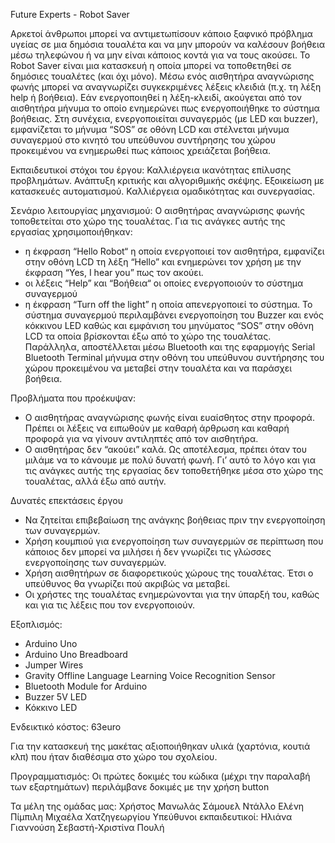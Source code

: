 Future Experts - Robot Saver

Αρκετοί άνθρωποι μπορεί να αντιμετωπίσουν κάποιο ξαφνικό πρόβλημα υγείας σε μια δημόσια τουαλέτα και να μην μπορούν να καλέσουν βοήθεια μέσω τηλεφώνου ή να μην είναι κάποιος κοντά για να τους ακούσει. 
Το Robot Saver είναι μια κατασκευή η οποία μπορεί να τοποθετηθεί σε δημόσιες τουαλέτες (και όχι μόνο). Μέσω ενός αισθητήρα αναγνώρισης φωνής μπορεί να αναγνωρίζει συγκεκριμένες λέξεις κλειδιά (π.χ. τη λέξη help ή βοήθεια). Εάν ενεργοποιηθεί η λέξη-κλειδί, ακούγεται από τον αισθητήρα μήνυμα το οποίο ενημερώνει πως ενεργοποιήθηκε το σύστημα βοήθειας. Στη συνέχεια, ενεργοποιείται συναγερμός (με LED και buzzer), εμφανίζεται το μήνυμα “SOS” σε οθόνη LCD και στέλνεται μήνυμα συναγερμού στο κινητό του υπεύθυνου συντήρησης του χώρου προκειμένου να ενημερωθεί πως κάποιος χρειάζεται βοήθεια.

Εκπαιδευτικοί στόχοι του έργου:
    Καλλιέργεια ικανότητας επίλυσης προβλημάτων.
    Ανάπτυξη κριτικής και αλγοριθμικής σκέψης.
    Εξοικείωση με κατασκευές αυτοματισμού.
    Καλλιέργεια ομαδικότητας και συνεργασίας.

Σενάριο λειτουργίας μηχανισμού:
Ο αισθητήρας αναγνώρισης φωνής τοποθετείται στο χώρο της τουαλέτας. Για τις ανάγκες αυτής της εργασίας χρησιμοποιήθηκαν: 
-	η έκφραση “Hello Robot“ η οποία ενεργοποιεί τον αισθητήρα, εμφανίζει στην οθόνη LCD τη λέξη “Hello” και ενημερώνει τον χρήση με την έκφραση “Yes, I hear you” πως τον ακούει.
-	οι λέξεις “Help” και “Βοήθεια“ οι οποίες ενεργοποιούν το σύστημα συναγερμού 
-	η έκφραση “Turn off the light” η οποία απενεργοποιεί το σύστημα.
Το σύστημα συναγερμού περιλαμβάνει ενεργοποίηση του Buzzer και ενός κόκκινου LED καθώς και εμφάνιση του μηνύματος “SOS” στην οθόνη LCD τα οποία βρίσκονται έξω από το χώρο της τουαλέτας.
Παράλληλα, αποστέλλεται μέσω Bluetooth και της εφαρμογής Serial Bluetooth Terminal μήνυμα στην οθόνη του υπεύθυνου συντήρησης του χώρου προκειμένου να μεταβεί στην τουαλέτα και να παράσχει βοήθεια.

Προβλήματα που προέκυψαν:
- Ο αισθητήρας αναγνώρισης φωνής είναι ευαίσθητος στην προφορά. Πρέπει οι λέξεις να ειπωθούν με καθαρή άρθρωση και καθαρή προφορά για να γίνουν αντιληπτές από τον αισθητήρα.
- Ο αισθητήρας δεν “ακούει” καλά. Ως αποτέλεσμα, πρέπει όταν του μιλάμε να το κάνουμε με πολύ δυνατή φωνή. Γι’ αυτό το λόγο και για τις ανάγκες αυτής της εργασίας δεν τοποθετήθηκε μέσα στο χώρο της τουαλέτας, αλλά έξω από αυτήν.

Δυνατές επεκτάσεις έργου
- Να ζητείται επιβεβαίωση της ανάγκης βοήθειας πριν την ενεργοποίηση των συναγερμών.
- Χρήση κουμπιού για ενεργοποίηση των συναγερμών σε περίπτωση που κάποιος δεν μπορεί να μιλήσει ή δεν γνωρίζει τις γλώσσες ενεργοποίησης των συναγερμών.
- Χρήση αισθητήρων σε διαφορετικούς χώρους της τουαλέτας. Έτσι ο υπεύθυνος θα γνωρίζει πού ακριβώς να μεταβεί.
- Οι χρήστες της τουαλέτας ενημερώνονται για την ύπαρξή του, καθώς και για τις λέξεις που τον ενεργοποιούν.

Εξοπλισμός: 
- Arduino Uno
- Arduino Uno Breadboard 
- Jumper Wires 
- Gravity Offline Language Learning Voice Recognition Sensor 
- Bluetooth Module for Arduino 
- Buzzer 5V LED
- Κόκκινο LED

Ενδεικτικό κόστος: 63euro

Για την κατασκευή της μακέτας αξιοποιήθηκαν υλικά (χαρτόνια, κουτιά κλπ) που ήταν διαθέσιμα στο χώρο του σχολείου.

Προγραμματισμός:
Οι πρώτες δοκιμές του κώδικα (μέχρι την παραλαβή των εξαρτημάτων) περιλάμβανε δοκιμές με την χρήση button


Τα μέλη της ομάδας μας:
Χρήστος Μανωλάς
Σάμουελ Ντάλλο
Ελένη Πίμπιλη
Μιχαέλα Χατζηγεωργίου
Υπεύθυνοι εκπαιδευτικοί:
Ηλιάνα Γιαννούση
Σεβαστή-Χριστίνα Πουλή
